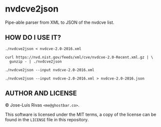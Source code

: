 nvdcve2json
===========

Pipe-able parser from XML to JSON of the nvdcve list.

HOW DO I USE IT?
----------------

    ./nvdcve2json < nvdcve-2.0-2016.xml

    curl https://nvd.nist.gov/feeds/xml/cve/nvdcve-2.0-Recent.xml.gz | \
      gunzip - | ./nvdcve2json

    ./nvdcve2json --input nvdcve-2.0-2016.xml

    ./nvdcve2json --input nvdcve-2.0-2016.xml > nvdcve-2.0-2016.json

AUTHOR AND LICENSE
------------------
© Jose-Luis Rivas `<me@ghostbar.co>`.

This software is licensed under the MIT terms, a copy of the license can be
found in the `LICENSE` file in this repository.
